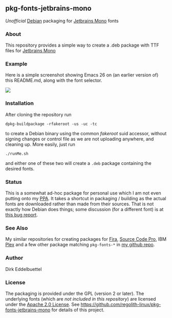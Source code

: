 ## pkg-fonts-jetbrains-mono

_Unofficial_ [Debian](http://www.debian.org) packaging for [Jetbrains Mono](https://www.jetbrains.com/lp/mono/) fonts

### About

This repository provides a simple way to create a .deb package with TTF 
files for [Jetbrains Mono](https://www.jetbrains.com/lp/mono/)

### Example

Here is a simple screenshot showing Emacs 26 on (an earlier version of) this
README.md, along with the font selector.

![](screenshot/emacs-with-jetbrains-mono.png)


### Installation

After cloning the repository run

```
dpkg-buildpackage -rfakeroot -us -uc -tc
```

to create a Debian binary using the common _fakeroot_ suid accessor, without
signing changes or control file as we are not uploading anywhere, and
cleaning up.  More easily, just run

```
./runMe.sh
```

and either one of these two will create a `.deb` package containing the
desired fonts.

### Status

This is a somewhat ad-hoc package for personal use which I am not even
putting onto my [PPA](https://launchpad.net/~edd/+archive/ubuntu/misc).
It takes a shortcut in packaging / building as the actual fonts are
downloaded rather than made from their sources. That is not exactly how
Debian does things; some discussion (for a different font) is at
[this bug report](https://bugs.debian.org/cgi-bin/bugreport.cgi?bug=736681).

### See Also

My similar repositories for creating packages for
[Fira](https://github.com/eddelbuettel/pkg-fonts-fira),
[Source Code Pro](https://github.com/eddelbuettel/pkg-fonts-source-code-pro),
IBM [Plex](https://github.com/eddelbuettel/pkg-fonts-plex) and a few other
package matching `pkg-fonts-*` in [my github repo](https://github.com/eddelbuettel/).

### Author

Dirk Eddelbuettel

### License

The packaging is provided under the GPL (version 2 or later).  The underlying
fonts (which are _not included in this repository_) are licensed under the
[Apache 2.0 License](https://www.apache.org/licenses/LICENSE-2.0).
See https://github.com/regolith-linux/pkg-fonts-jetbrains-mono for details of this project.
